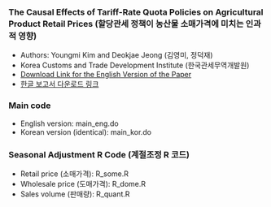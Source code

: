 ### The Causal Effects of Tariff-Rate Quota Policies on Agricultural Product Retail Prices (할당관세 정책이 농산물 소매가격에 미치는 인과적 영향)
- Authors: Youngmi Kim and Deokjae Jeong (김영미, 정덕재)
- Korea Customs and Trade Development Institute (한국관세무역개발원)
- [Download Link for the English Version of the Paper](https://jayjeo.github.io/%ED%95%A0%EB%8B%B9%EA%B4%80%EC%84%B8_%EC%A0%95%EC%B1%85%EC%9D%B4_%EC%86%8C%EB%B9%84%EC%9E%90_%EB%AC%BC%EA%B0%80%EC%97%90_%EB%AF%B8%EC%B9%98%EB%8A%94_%EC%98%81%ED%96%A5.pdf)
- [한글 보고서 다운로드 링크](https://jayjeo.github.io/%ED%95%A0%EB%8B%B9%EA%B4%80%EC%84%B8_%EC%A0%95%EC%B1%85%EC%9D%B4_%EC%86%8C%EB%B9%84%EC%9E%90_%EB%AC%BC%EA%B0%80%EC%97%90_%EB%AF%B8%EC%B9%98%EB%8A%94_%EC%98%81%ED%96%A5.pdf)

### Main code
- English version: main_eng.do
- Korean version (identical): main_kor.do

### Seasonal Adjustment R Code (계절조정 R 코드)
- Retail price (소매가격): R_some.R
- Wholesale price (도매가격): R_dome.R
- Sales volume (판매량): R_quant.R
